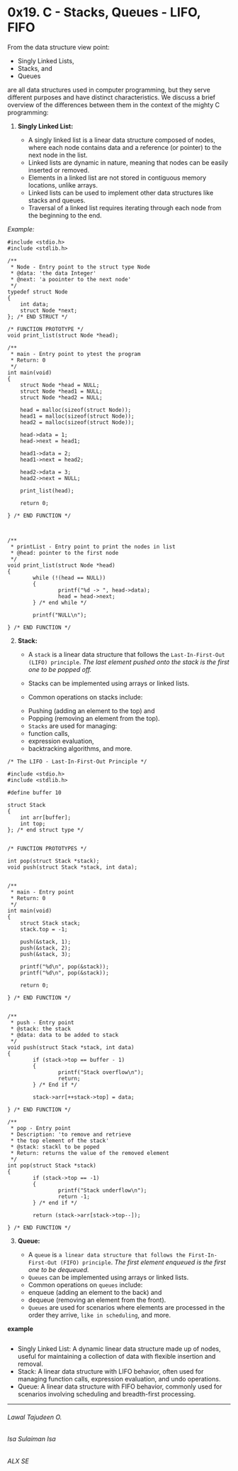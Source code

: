 <h1>0x19. C - Stacks, Queues - LIFO, FIFO</h1>

From the data structure view point:

- Singly Linked Lists,
- Stacks, and
- Queues

are all data structures used in computer programming, but they serve different purposes and have distinct characteristics.
We discuss a brief overview of the differences between them in the context of the mighty C programming:

1. <b>Singly Linked List:</b>

	- A singly linked list is a linear data structure composed of nodes, where each node contains data and a reference (or pointer) to the next node in the list.
	- Linked lists are dynamic in nature, meaning that nodes can be easily inserted or removed.
	- Elements in a linked list are not stored in contiguous memory locations, unlike arrays.
	- Linked lists can be used to implement other data structures like stacks and queues.
	- Traversal of a linked list requires iterating through each node from the beginning to the end.

<em>Example:</em>
```
#include <stdio.h>
#include <stdlib.h>

/**
 * Node - Entry point to the struct type Node
 * @data: 'the data Integer'
 * @next: 'a poointer to the next node'
 */
typedef struct Node
{
	int data;
	struct Node *next;
}; /* END STRUCT */

/* FUNCTION PROTOTYPE */
void print_list(struct Node *head);

/**
 * main - Entry point to ytest the program
 * Return: 0
 */
int main(void)
{
	struct Node *head = NULL;
	struct Node *head1 = NULL;
	struct Node *head2 = NULL;

	head = malloc(sizeof(struct Node));
	head1 = malloc(sizeof(struct Node));
	head2 = malloc(sizeof(struct Node));

	head->data = 1;
	head->next = head1;

	head1->data = 2;
	head1->next = head2;

	head2->data = 3;
	head2->next = NULL;

	print_list(head);

	return 0;

} /* END FUNCTION */



/**
 * printList - Entry point to print the nodes in list
 * @head: pointer to the first node
 */
void print_list(struct Node *head)
{
        while (!(head == NULL))
        {
                printf("%d -> ", head->data);
                head = head->next;
        } /* end while */

        printf("NULL\n");

} /* END FUNCTION */

```



2. <b>Stack:</b>

	- A `stack` is a linear data structure that follows the `Last-In-First-Out (LIFO) principle`. <em>The last element pushed onto the stack is the first one to be popped off.</em>

	- Stacks can be implemented using arrays or linked lists.
	- Common operations on stacks include:

	+ Pushing (adding an element to the top) and
	+ Popping (removing an element from the top).

	- `Stacks` are used for managing:

	+ function calls,
	+ expression evaluation,
	+ backtracking algorithms, and more.

```
/* The LIFO - Last-In-First-Out Principle */

#include <stdio.h>
#include <stdlib.h>

#define buffer 10

struct Stack
{
	int arr[buffer];
	int top;
}; /* end struct type */


/* FUNCTION PROTOTYPES */

int pop(struct Stack *stack);
void push(struct Stack *stack, int data);


/**
 * main - Entry point
 * Return: 0
 */
int main(void)
{
	struct Stack stack;
	stack.top = -1;

	push(&stack, 1);
	push(&stack, 2);
	push(&stack, 3);

	printf("%d\n", pop(&stack));
	printf("%d\n", pop(&stack));

	return 0;

} /* END FUNCTION */


/**
 * push - Entry point
 * @stack: the stack
 * @data: data to be added to stack
 */
void push(struct Stack *stack, int data)
{
        if (stack->top == buffer - 1)
        {
                printf("Stack overflow\n");
                return;
        } /* End if */

        stack->arr[++stack->top] = data;

} /* END FUNCTION */

/**
 * pop - Entry point
 * Description: 'to remove and retrieve
 * the top element of the stack'
 * @stack: stackl to be poped
 * Return: returns the value of the removed element
 */
int pop(struct Stack *stack)
{
        if (stack->top == -1)
        {
                printf("Stack underflow\n");
                return -1;
        } /* end if */

        return (stack->arr[stack->top--]);

} /* END FUNCTION */

```


3. <b>Queue:</b>

	- A `queue` is `a linear data structure that follows the First-In-First-Out (FIFO) principle`. <em>The first element enqueued is the first one to be dequeued.</em>
	- `Queues` can be implemented using arrays or linked lists.
	- Common operations on `queues` include:

	+ enqueue (adding an element to the back) and
	+ dequeue (removing an element from the front).

	- `Queues` are used for scenarios where elements are processed in the order they arrive, `like in scheduling`, and more.

<b>example</b>
```

```


- Singly Linked List: A dynamic linear data structure made up of nodes, useful for maintaining a collection of data with flexible insertion and removal.
- Stack: A linear data structure with LIFO behavior, often used for managing function calls, expression evaluation, and undo operations.
- Queue: A linear data structure with FIFO behavior, commonly used for scenarios involving scheduling and breadth-first processing.

******************************************************************
<h6>Lawal Tajudeen O.</h6>
<h6>Isa Sulaiman Isa</h6>

<h6>ALX SE</h6>
